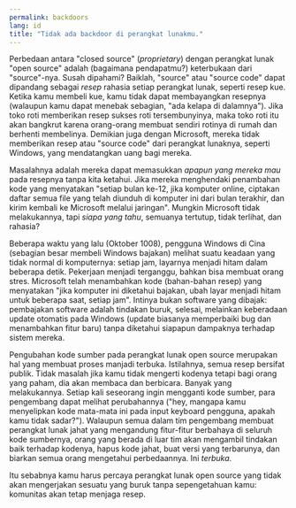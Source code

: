 ```yaml
---
permalink: backdoors
lang: id
title: "Tidak ada backdoor di perangkat lunakmu."
---
```


Perbedaan antara "closed source" (<i>proprietary</i>) dengan perangkat lunak
"open source" adalah (bagaimana pendapatmu?) keterbukaan dari "source"-nya.
Susah dipahami? Baiklah, "source" atau "source code" dapat dipandang sebagai
<i>resep</i> rahasia setiap perangkat lunak, seperti resep kue.
Ketika kamu membeli kue, kamu tidak dapat membayangkan resepnya 
(walaupun kamu dapat menebak sebagian, "ada kelapa di dalamnya").
Jika toko roti memberikan resep sukses roti tersembunyinya,
maka toko roti itu akan bangkrut karena orang-orang membuat sendiri 
rotinya di rumah dan berhenti membelinya. Demikian juga dengan Microsoft,
mereka tidak memberikan resep atau "source code" dari perangkat lunaknya,
seperti Windows, yang mendatangkan uang bagi mereka.

<P>Masalahnya adalah mereka dapat memasukkan <i>apapun yang mereka mau</i>
pada resepnya tanpa kita ketahui. Jika mereka menghendaki penambahan kode
yang menyatakan "setiap bulan ke-12, jika komputer online, ciptakan daftar
semua file yang telah diunduh di komputer ini dari bulan terakhir,
dan kirim kembali ke Microsoft melalui jaringan". Mungkin Microsoft 
tidak melakukannya, tapi <i>siapa yang tahu</i>, semuanya
tertutup, tidak terlihat, dan rahasia?

Beberapa waktu yang lalu (Oktober 1008), pengguna Windows di Cina
(sebagian besar membeli Windows bajakan) melihat suatu keadaan yang tidak
normal di komputernya: setiap jam, layarnya menjadi hitam dalam beberapa detik.
Pekerjaan menjadi terganggu, bahkan bisa membuat orang stres. Microsoft
telah menambahkan kode (bahan-bahan resep) yang menyatakan "jika komputer
ini diketahui bajakan, ubah layar menjadi hitam untuk beberapa saat, setiap
jam". Intinya bukan software yang dibajak: pembajakan software adalah
tindakan buruk, selesai, melainkan keberadaan update otomatis pada Windows
(update biasanya memperbaiki bug dan menambahkan fitur baru) tanpa 
diketahui siapapun dampaknya terhadap sistem mereka.

Pengubahan kode sumber pada perangkat lunak open source merupakan
hal yang membuat proses manjadi terbuka. Istilahnya, semua resep bersifat
publik. Tidak masalah jika kamu tidak mengerti kodenya tetapi bagi orang yang
paham, dia akan membaca dan berbicara. Banyak yang melakukannya. Setiap
kali seseorang ingin mengganti kode sumber, para pengembang dapat melihat
perubahannya ("hey, mangapa kamu menyelipkan kode mata-mata ini pada
input keyboard pengguna, apakah kamu tidak sadar?"). Walaupun semua dalam
tim pengembang membuat perangkat lunak jahat yang mengandung fitur-fitur
berbahaya di seluruh kode sumbernya, orang yang berada di luar tim akan 
mengambil tindakan baik terhadap kodenya, hapus kode jahat, buat versi
yang terbarunya, dan biarkan semua orang mengetahui perbedaannya.
Ini <i>terbuka</i>.

Itu sebabnya kamu harus percaya perangkat lunak open source yang tidak
akan mengerjakan sesuatu yang buruk tanpa sepengetahuan kamu: komunitas
akan tetap menjaga resep.




